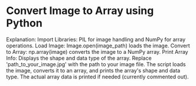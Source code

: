 # Convert Image to Array using Python
Explanation:
Import Libraries: PIL for image handling and NumPy for array operations.
Load Image: Image.open(image_path) loads the image.
Convert to Array: np.array(image) converts the image to a NumPy array.
Print Array Info: Displays the shape and data type of the array.
Replace 'path_to_your_image.jpg' with the path to your image file. The script loads the image, converts it to an array, and prints the array's shape and data type. The actual array data is printed if needed (currently commented out).
